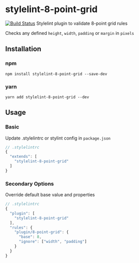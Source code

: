 # stylelint-8-point-grid
[![Build Status](https://travis-ci.org/dcrtantuco/stylelint-8-point-grid.svg?branch=master)](https://travis-ci.org/dcrtantuco/stylelint-8-point-grid)
Stylelint plugin to validate 8-point grid rules

Checks any defined `height`, `width`, `padding` or `margin` in `pixels`

## Installation
### npm
```
npm install stylelint-8-point-grid --save-dev
```
### yarn
```
yarn add stylelint-8-point-grid --dev
```

## Usage
### Basic
Update .stylelintrc or stylint config in `package.json`
```js
// .stylelintrc
{
  "extends": [
    "stylelint-8-point-grid"
  ]
}
```

### Secondary Options
Override default base value and properties
```js
// .stylelintrc
{
  "plugin": [
    "stylelint-8-point-grid"
  ],
  "rules": {
    "plugin/8-point-grid": {
      "base": 8,
      "ignore": ["width", "padding"]
    }
  }
}
```
